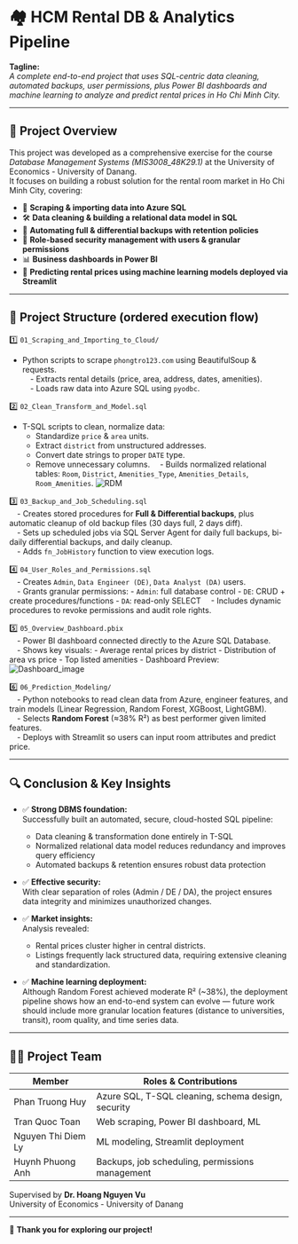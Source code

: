 # 🏘️ HCM Rental DB & Analytics Pipeline

**Tagline:**  
*A complete end-to-end project that uses SQL-centric data cleaning, automated backups, user permissions, plus Power BI dashboards and machine learning to analyze and predict rental prices in Ho Chi Minh City.*

---

## 📌 Project Overview

This project was developed as a comprehensive exercise for the course *Database Management Systems (MIS3008_48K29.1)* at the University of Economics - University of Danang.  
It focuses on building a robust solution for the rental room market in Ho Chi Minh City, covering:

- 🐍 **Scraping & importing data into Azure SQL**
- 🛠 **Data cleaning & building a relational data model in SQL**
- 💾 **Automating full & differential backups with retention policies**
- 🔐 **Role-based security management with users & granular permissions**
- 📊 **Business dashboards in Power BI**
- 🤖 **Predicting rental prices using machine learning models deployed via Streamlit**

---

## 📂 Project Structure (ordered execution flow)

1️⃣ `01_Scraping_and_Importing_to_Cloud/`  
- Python scripts to scrape `phongtro123.com` using BeautifulSoup & requests.  
 - Extracts rental details (price, area, address, dates, amenities).  
 - Loads raw data into Azure SQL using `pyodbc`.

2️⃣ `02_Clean_Transform_and_Model.sql`  
- T-SQL scripts to clean, normalize data:
    - Standardize `price` & `area` units.
    - Extract `district` from unstructured addresses.
    - Convert date strings to proper `DATE` type.
    - Remove unnecessary columns.
 - Builds normalized relational tables: `Room`, `District`, `Amenities_Type`, `Amenities_Details`, `Room_Amenities`.
    ![RDM](https://github.com/user-attachments/assets/58c004ca-8c96-4d2e-99da-889ed238d0ba)


3️⃣ `03_Backup_and_Job_Scheduling.sql`  
 - Creates stored procedures for **Full & Differential backups**, plus automatic cleanup of old backup files (30 days full, 2 days diff).  
 - Sets up scheduled jobs via SQL Server Agent for daily full backups, bi-daily differential backups, and daily cleanup.  
 - Adds `fn_JobHistory` function to view execution logs.

4️⃣ `04_User_Roles_and_Permissions.sql`  
 - Creates `Admin`, `Data Engineer (DE)`, `Data Analyst (DA)` users.  
 - Grants granular permissions:
    - `Admin`: full database control
    - `DE`: CRUD + create procedures/functions
    - `DA`: read-only SELECT
 - Includes dynamic procedures to revoke permissions and audit role rights.

5️⃣ `05_Overview_Dashboard.pbix`  
 - Power BI dashboard connected directly to the Azure SQL Database.  
 - Shows key visuals:
    - Average rental prices by district
    - Distribution of area vs price
    - Top listed amenities
    - Dashboard Preview: 
    ![Dashboard_image](https://github.com/user-attachments/assets/fb5cef2a-1200-4994-92a3-265008956c98)

6️⃣ `06_Prediction_Modeling/`  
 - Python notebooks to read clean data from Azure, engineer features, and train models (Linear Regression, Random Forest, XGBoost, LightGBM).  
 - Selects **Random Forest** (≈38% R²) as best performer given limited features.  
 - Deploys with Streamlit so users can input room attributes and predict price.

---

## 🔍 Conclusion & Key Insights

- ✅ **Strong DBMS foundation:**  
  Successfully built an automated, secure, cloud-hosted SQL pipeline:
    - Data cleaning & transformation done entirely in T-SQL
    - Normalized relational data model reduces redundancy and improves query efficiency
    - Automated backups & retention ensures robust data protection

- ✅ **Effective security:**  
  With clear separation of roles (Admin / DE / DA), the project ensures data integrity and minimizes unauthorized changes.

- ✅ **Market insights:**  
  Analysis revealed:
    - Rental prices cluster higher in central districts.
    - Listings frequently lack structured data, requiring extensive cleaning and standardization.

- ✅ **Machine learning deployment:**  
  Although Random Forest achieved moderate R² (~38%), the deployment pipeline shows how an end-to-end system can evolve — future work should include more granular location features (distance to universities, transit), room quality, and time series data.

---

## 👨‍🎓 Project Team

| Member                 | Roles & Contributions                  |
|-------------------------|--------------------------------------|
| Phan Truong Huy         | Azure SQL, T-SQL cleaning, schema design, security |
| Tran Quoc Toan          | Web scraping, Power BI dashboard, ML |
| Nguyen Thi Diem Ly      | ML modeling, Streamlit deployment |
| Huynh Phuong Anh        | Backups, job scheduling, permissions management |

Supervised by **Dr. Hoang Nguyen Vu**  
University of Economics - University of Danang

---

🎉 **Thank you for exploring our project!**
